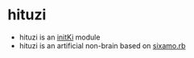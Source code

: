 # hituzi

* hituzi is an [initKi](http://repo.small-social-coding.org/initki/initki) module
* hituzi is an artificial non-brain based on [sixamo.rb](http://yowaken.dip.jp/sixamo/)

